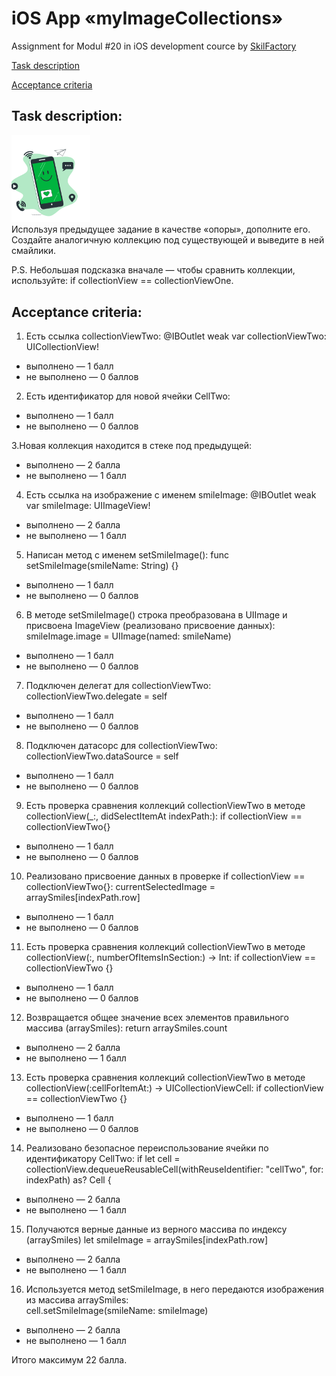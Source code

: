 # iOS App «myImageCollections»
Assignment for Modul #20 in iOS development cource by [SkilFactory](https://skillfactory.ru)

[Task description](#task-description)

[Acceptance criteria](#acceptance-criteria)

##  Task description:

<img src="/readMeImages/modul20intro.svg" width="25%">
<br>
Используя предыдущее задание в качестве «опоры», дополните его. Создайте аналогичную коллекцию под существующей и выведите в ней смайлики.

P.S. Небольшая подсказка вначале — чтобы сравнить коллекции, используйте: if collectionView == collectionViewOne.

##  Acceptance criteria:

1. Есть ссылка collectionViewTwo: 
@IBOutlet weak var collectionViewTwo: UICollectionView!
- выполнено — 1 балл
- не выполнено — 0 баллов

2. Есть идентификатор для новой ячейки CellTwo: 
- выполнено — 1 балл
- не выполнено — 0 баллов

3.Новая коллекция находится в стеке под предыдущей: 
- выполнено — 2 балла
- не выполнено — 1 балл

4. Есть ссылка на изображение с именем smileImage:
@IBOutlet weak var smileImage: UIImageView!
- выполнено — 2 балла
- не выполнено — 1 балл

5. Написан метод с именем setSmileImage(): 
func setSmileImage(smileName: String) {}
- выполнено — 1 балл
- не выполнено — 0 баллов

6. В методе setSmileImage() строка преобразована в UIImage и присвоена ImageView (реализовано присвоение данных):
smileImage.image = UIImage(named: smileName)
- выполнено — 1 балл
- не выполнено — 0 баллов

7. Подключен делегат для collectionViewTwo:
collectionViewTwo.delegate = self
- выполнено — 1 балл
- не выполнено — 0 баллов

8. Подключен датасорс для collectionViewTwo:
collectionViewTwo.dataSource = self
- выполнено — 1 балл
- не выполнено — 0 баллов

9. Есть проверка сравнения коллекций collectionViewTwo в методе collectionView(_:, didSelectItemAt indexPath:): 
if collectionView == collectionViewTwo{}
- выполнено — 1 балл
- не выполнено — 0 баллов

10. Реализовано присвоение данных в проверке if collectionView == collectionViewTwo{}:
currentSelectedImage = arraySmiles[indexPath.row]
- выполнено — 1 балл
- не выполнено — 0 баллов

11. Есть проверка сравнения коллекций collectionViewTwo в методе collectionView(:, numberOfItemsInSection:) -> Int: 
if collectionView == collectionViewTwo {}
- выполнено — 1 балл
- не выполнено — 0 баллов

12. Возвращается общее значение всех элементов правильного массива (arraySmiles):
return arraySmiles.count 
- выполнено — 2 балла
- не выполнено — 1 балл

13. Есть проверка сравнения коллекций collectionViewTwo в методе collectionView(:cellForItemAt:) -> UICollectionViewCell: 
if collectionView == collectionViewTwo {}
- выполнено — 1 балл
- не выполнено — 0 баллов

14. Реализовано безопасное переиспользование ячейки по идентификатору CellTwo:
if let cell = collectionView.dequeueReusableCell(withReuseIdentifier: "cellTwo", for: indexPath) as? Cell {
- выполнено — 2 балла
- не выполнено — 1 балл

15. Получаются верные данные из верного массива по индексу (arraySmiles)
let smileImage = arraySmiles[indexPath.row]
- выполнено — 2 балла
- не выполнено — 1 балл

16. Используется метод setSmileImage, в него передаются изображения из массива arraySmiles:  
cell.setSmileImage(smileName: smileImage)
- выполнено — 2 балла
- не выполнено — 1 балл

Итого максимум 22 балла.
